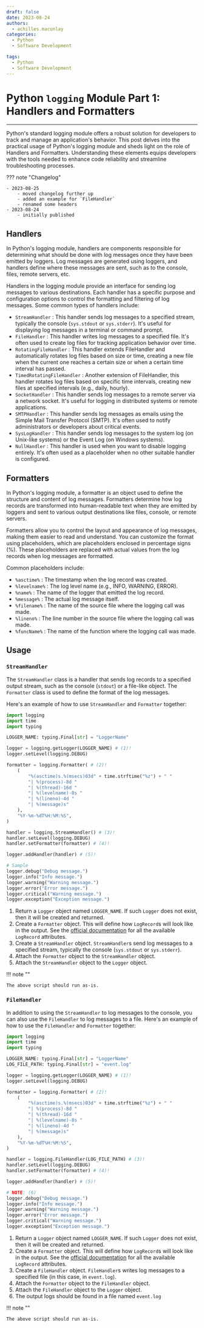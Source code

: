 ```yaml
---
draft: false
date: 2023-08-24
authors:
  - achilles.macunlay
categories:
  - Python
  - Software Development

tags:
  - Python
  - Software Development
---
```


# Python `logging` Module Part 1: Handlers and Formatters

---

Python's standard logging module offers a robust solution for developers to track and manage an application's behavior. This post delves into the practical usage of Python's logging module and sheds light on the role of Handlers and Formatters. Understanding these elements equips developers with the tools needed to enhance code reliability and streamline troubleshooting processes.

<!-- more -->

??? note "Changelog"

    - 2023-08-25
        - moved changelog further up
        - added an example for `FileHandler`
        - renamed some headers
    - 2023-08-24
        - initially published

## Handlers

In Python's logging module, handlers are components responsible for determining what should be done with log messages once they have been emitted by loggers. Log messages are generated using loggers, and handlers define where these messages are sent, such as to the console, files, remote servers, etc.

Handlers in the logging module provide an interface for sending log messages to various destinations. Each handler has a specific purpose and configuration options to control the formatting and filtering of log messages. Some common types of handlers include:

- `StreamHandler` : This handler sends log messages to a specified stream, typically the console (`sys.stdout` or `sys.stderr`). It's useful for displaying log messages in a terminal or command prompt.
- `FileHandler` : This handler writes log messages to a specified file. It's often used to create log files for tracking application behavior over time.
- `RotatingFileHandler` : This handler extends FileHandler and automatically rotates log files based on size or time, creating a new file when the current one reaches a certain size or when a certain time interval has passed.
- `TimedRotatingFileHandler` : Another extension of FileHandler, this handler rotates log files based on specific time intervals, creating new files at specified intervals (e.g., daily, hourly).
- `SocketHandler` : This handler sends log messages to a remote server via a network socket. It's useful for logging in distributed systems or remote applications.
- `SMTPHandler` : This handler sends log messages as emails using the Simple Mail Transfer Protocol (SMTP). It's often used to notify administrators or developers about critical events.
- `SysLogHandler` : This handler sends log messages to the system log (on Unix-like systems) or the Event Log (on Windows systems).
- `NullHandler` : This handler is used when you want to disable logging entirely. It's often used as a placeholder when no other suitable handler is configured.

## Formatters

In Python's logging module, a formatter is an object used to define the structure and content of log messages. Formatters determine how log records are transformed into human-readable text when they are emitted by loggers and sent to various output destinations like files, console, or remote servers.

Formatters allow you to control the layout and appearance of log messages, making them easier to read and understand. You can customize the format using placeholders, which are placeholders enclosed in percentage signs (%). These placeholders are replaced with actual values from the log records when log messages are formatted.

Common placeholders include:

- `%asctime%` : The timestamp when the log record was created.
- `%levelname%` : The log level name (e.g., INFO, WARNING, ERROR).
- `%name%` : The name of the logger that emitted the log record.
- `%message%` : The actual log message itself.
- `%filename%` : The name of the source file where the logging call was made.
- `%lineno%` : The line number in the source file where the logging call was made.
- `%funcName%` : The name of the function where the logging call was made.

## Usage

### `StreamHandler`

The `StreamHandler` class is a handler that sends log records to a specified output stream, such as the console (`stdout`) or a file-like object. The `Formatter` class is used to define the format of the log messages.

Here's an example of how to use `StreamHandler` and `Formatter` together:

```python title="logging_stream_handler.py" linenums="1"
import logging
import time
import typing

LOGGER_NAME: typing.Final[str] = "LoggerName"

logger = logging.getLogger(LOGGER_NAME) # (1)!
logger.setLevel(logging.DEBUG)

formatter = logging.Formatter( # (2)!
    (
        "%(asctime)s.%(msecs)03d" + time.strftime("%z") + " "
        "| %(process)-8d "
        "| %(thread)-16d "
        "| %(levelname)-8s "
        "| %(lineno)-4d "
        "| %(message)s"
    ),
    "%Y-%m-%dT%H:%M:%S",
)

handler = logging.StreamHandler() # (3)!
handler.setLevel(logging.DEBUG)
handler.setFormatter(formatter) # (4)!

logger.addHandler(handler) # (5)!

# Sample
logger.debug("Debug message.")
logger.info("Info message.")
logger.warning("Warning message.")
logger.error("Error message.")
logger.critical("Warning message.")
logger.exception("Exception message.")

```

1. Return a `Logger` object named `LOGGER_NAME`. If such `Logger` does not exist, then it will be created and returned.
2. Create a `Formatter` object. This will define how `LogRecord`s will look like in the output. See the [official documentation](https://docs.python.org/3/library/logging.html#logrecord-attributes) for all the available `LogRecord` attributes.
3. Create a `StreamHandler` object. `StreamHandler`s send log messages to a specified stream, typically the console (`sys.stdout` or `sys.stderr`).
4. Attach the `Formatter` object to the `StreamHandler` object.
5. Attach the `StreamHandler` object to the `Logger` object.

!!! note ""

    The above script should run as-is.

### `FileHandler`

In addition to using the `StreamHandler` to log messages to the console, you can also use the `FileHandler` to log messages to a file. Here's an example of how to use the `FileHandler` and `Formatter` together:

```python title="logging_file_handler.py" linenums="1"
import logging
import time
import typing

LOGGER_NAME: typing.Final[str] = "LoggerName"
LOG_FILE_PATH: typing.Final[str] = "event.log"

logger = logging.getLogger(LOGGER_NAME) # (1)!
logger.setLevel(logging.DEBUG)

formatter = logging.Formatter( # (2)!
    (
        "%(asctime)s.%(msecs)03d" + time.strftime("%z") + " "
        "| %(process)-8d "
        "| %(thread)-16d "
        "| %(levelname)-8s "
        "| %(lineno)-4d "
        "| %(message)s"
    ),
    "%Y-%m-%dT%H:%M:%S",
)

handler = logging.FileHandler(LOG_FILE_PATH) # (3)!
handler.setLevel(logging.DEBUG)
handler.setFormatter(formatter) # (4)!

logger.addHandler(handler) # (5)!

# NOTE: (6)
logger.debug("Debug message.")
logger.info("Info message.")
logger.warning("Warning message.")
logger.error("Error message.")
logger.critical("Warning message.")
logger.exception("Exception message.")

```

1. Return a `Logger` object named `LOGGER_NAME`. If such `Logger` does not exist, then it will be created and returned.
2. Create a `Formatter` object. This will define how `LogRecord`s will look like in the output. See the [official documentation](https://docs.python.org/3/library/logging.html#logrecord-attributes) for all the available `LogRecord` attributes.
3. Create a `FileHandler` object. `FileHandler`s writes log messages to a specified file (in this case, in `event.log`).
4. Attach the `Formatter` object to the `FileHandler` object.
5. Attach the `FileHandler` object to the `Logger` object.
6. The output logs should be found in a file named `event.log`

!!! note ""

    The above script should run as-is.
